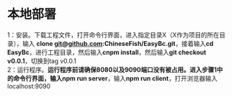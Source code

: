 # 本地部署

1：安装。下载工程文件，打开命令行界面，进入指定目录X（X作为项目的所在目录），输入 **clone git@github.com:ChineseFish/EasyBc.git**，接着输入**cd EasyBc**，进行工程目录，然后输入**cnpm install**，然后输入**git checkout v0.0.1**，切换到tag v0.0.1  
2：运行程序。**运行程序前请确保8080以及9090端口没有被占用。**进入步骤1中的命令行界面，输入**npm run server**，输入**npm run client**，打开浏览器输入localhost:9090